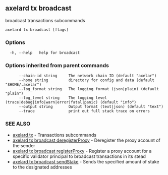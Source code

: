 ## axelard tx broadcast

broadcast transactions subcommands

```
axelard tx broadcast [flags]
```

### Options

```
  -h, --help   help for broadcast
```

### Options inherited from parent commands

```
      --chain-id string     The network chain ID (default "axelar")
      --home string         directory for config and data (default "$HOME/.axelar")
      --log_format string   The logging format (json|plain) (default "plain")
      --log_level string    The logging level (trace|debug|info|warn|error|fatal|panic) (default "info")
      --output string       Output format (text|json) (default "text")
      --trace               print out full stack trace on errors
```

### SEE ALSO

- [axelard tx](axelard_tx.md)	 - Transactions subcommands
- [axelard tx broadcast deregisterProxy](axelard_tx_broadcast_deregisterProxy.md)	 - Deregister the proxy account of the sender
- [axelard tx broadcast registerProxy](axelard_tx_broadcast_registerProxy.md)	 - Register a proxy account for a specific validator principal to broadcast transactions in its stead
- [axelard tx broadcast sendStake](axelard_tx_broadcast_sendStake.md)	 - Sends the specified amount of stake to the designated addresses
